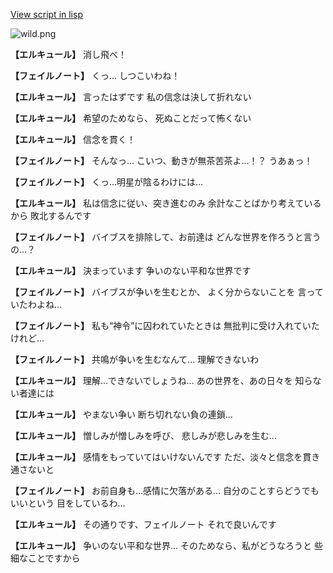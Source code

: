 [View script in lisp](../scripts/110140343.txt)

![wild.png](../images/backgrounds/wild.png)

**【エルキュール】**
消し飛べ！

**【フェイルノート】**
くっ…
しつこいわね！

**【エルキュール】**
言ったはずです
私の信念は決して折れない

**【エルキュール】**
希望のためなら、
死ぬことだって怖くない

**【エルキュール】**
信念を貫く！

**【フェイルノート】**
そんなっ…
こいつ、動きが無茶苦茶よ…！？
うあぁっ！

**【フェイルノート】**
くっ…明星が陰るわけには…

**【エルキュール】**
私は信念に従い、突き進むのみ
余計なことばかり考えているから
敗北するんです

**【フェイルノート】**
バイブスを排除して、お前達は
どんな世界を作ろうと言うの…？

**【エルキュール】**
決まっています
争いのない平和な世界です

**【フェイルノート】**
バイブスが争いを生むとか、
よく分からないことを
言っていたわよね…

**【フェイルノート】**
私も“神令”に囚われていたときは
無批判に受け入れていたけれど…

**【フェイルノート】**
共鳴が争いを生むなんて…
理解できないわ

**【エルキュール】**
理解…できないでしょうね…
あの世界を、あの日々を
知らない者達には

**【エルキュール】**
やまない争い
断ち切れない負の連鎖…

**【エルキュール】**
憎しみが憎しみを呼び、
悲しみが悲しみを生む…

**【エルキュール】**
感情をもっていてはいけないんです
ただ、淡々と信念を貫き通さないと

**【フェイルノート】**
お前自身も…感情に欠落がある…
自分のことすらどうでもいいという
目をしているわ…

**【エルキュール】**
その通りです、フェイルノート
それで良いんです

**【エルキュール】**
争いのない平和な世界…
そのためなら、私がどうなろうと
些細なことですから
